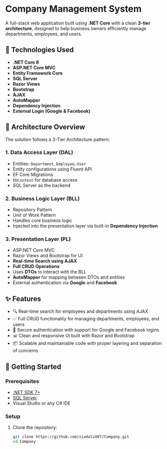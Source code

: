 # Company Management System

A full-stack web application built using **.NET Core** with a clean **3-tier architecture**, designed to help business owners efficiently manage departments, employees, and users.

## 🔧 Technologies Used

- **.NET Core 8**
- **ASP.NET Core MVC**
- **Entity Framework Core**
- **SQL Server**
- **Razor Views**
- **Bootstrap**
- **AJAX**
- **AutoMapper**
- **Dependency Injection**
- **External Login (Google & Facebook)**

## 📁 Architecture Overview

The solution follows a 3-Tier Architecture pattern:

### 1. Data Access Layer (DAL)
- Entities: `Department`, `Employee`, `User`
- Entity configurations using Fluent API
- EF Core Migrations
- `DbContext` for database access
- SQL Server as the backend

### 2. Business Logic Layer (BLL)
- Repository Pattern
- Unit of Work Pattern
- Handles core business logic
- Injected into the presentation layer via built-in **Dependency Injection**

### 3. Presentation Layer (PL)
- ASP.NET Core MVC
- Razor Views and Bootstrap for UI
- **Real-time Search using AJAX**
- **Full CRUD Operations**
- Uses **DTOs** to interact with the BLL
- **AutoMapper** for mapping between DTOs and entities
- External authentication via **Google** and **Facebook**

## ✨ Features

- 🔍 Real-time search for employees and departments using AJAX  
- ✅ Full CRUD functionality for managing departments, employees, and users  
- 🔐 Secure authentication with support for Google and Facebook logins  
- 📊 Clean and responsive UI built with Razor and Bootstrap  
- 📦 Scalable and maintainable code with proper layering and separation of concerns

## 🚀 Getting Started

### Prerequisites

- [.NET SDK 7+](https://dotnet.microsoft.com/en-us/download)
- [SQL Server](https://www.microsoft.com/en-us/sql-server)
- Visual Studio or any C# IDE

### Setup

1. Clone the repository:
   ```bash
   git clone https://github.com/ziadali007/Company.git
   cd Company
